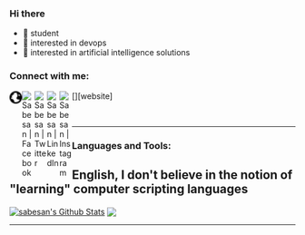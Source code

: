 ### Hi there
- 🔭 student
- 🌱 interested in devops
- 🌱 interested in artificial intelligence solutions
### Connect with me:

[<img align="left" alt="Sabesan" width="22px" src="https://raw.githubusercontent.com/iconic/open-iconic/master/svg/globe.svg" />][website]
[<img align="left" alt="Sabesan | Facebook" width="22px" src="https://cdn.jsdelivr.net/npm/simple-icons@3.4.0/icons/facebook.svg" />][facebook]
[<img align="left" alt="Sabesan | Twitter" width="22px" src="https://cdn.jsdelivr.net/npm/simple-icons@v3/icons/twitter.svg" />][twitter]
[<img align="left" alt="Sabesan | LinkedIn" width="22px" src="https://cdn.jsdelivr.net/npm/simple-icons@v3/icons/linkedin.svg" />][linkedin]
[<img align="left" alt="Sabesan | Instagram" width="22px" src="https://cdn.jsdelivr.net/npm/simple-icons@v3/icons/instagram.svg" />][instagram]

<br />

---

### Languages and Tools:
English, I don't believe in the notion of "learning" computer scripting languages
---

<a href="https://github.com/mrityunjai01">
<img align="center" alt="sabesan's Github Stats" src="https://github-readme-stats.codestackr.vercel.app/api?username=mrityunjai01&show_icons=true&hide_border=true&count_private=true&include_all_commits=true&theme=radical" /></a>
<a href="https://github.com/mrityunjai01">
  <img align="center" src="https://github-readme-stats.anuraghazra1.vercel.app/api/top-langs/?username=mrityunjai01&layout=compact&theme=radical" />
</a>

---


[twitter]: https://twitter.com/
[facebook]: https://www.facebook.com/profile.php?id=100034391482761
[instagram]: https://www.instagram.com/mrityunjai99
[linkedin]: https://www.linkedin.com/in/mrityunjai-singh-301019195/
